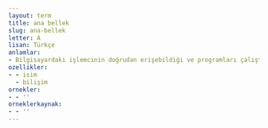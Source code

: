 ```yaml
---
layout: term
title: ana bellek
slug: ana-bellek
letter: A
lisan: Türkçe
anlamlar:
- Bilgisayardaki işlemcinin doğrudan erişebildiği ve programları çalıştırabildiği bellek
ozellikler:
- - isim
  - bilişim
ornekler:
- - ''
orneklerkaynak:
- - ''
---
```

